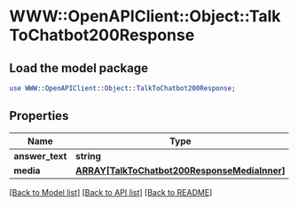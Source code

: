 # WWW::OpenAPIClient::Object::TalkToChatbot200Response

## Load the model package
```perl
use WWW::OpenAPIClient::Object::TalkToChatbot200Response;
```

## Properties
Name | Type | Description | Notes
------------ | ------------- | ------------- | -------------
**answer_text** | **string** |  | 
**media** | [**ARRAY[TalkToChatbot200ResponseMediaInner]**](TalkToChatbot200ResponseMediaInner.md) |  | 

[[Back to Model list]](../README.md#documentation-for-models) [[Back to API list]](../README.md#documentation-for-api-endpoints) [[Back to README]](../README.md)


